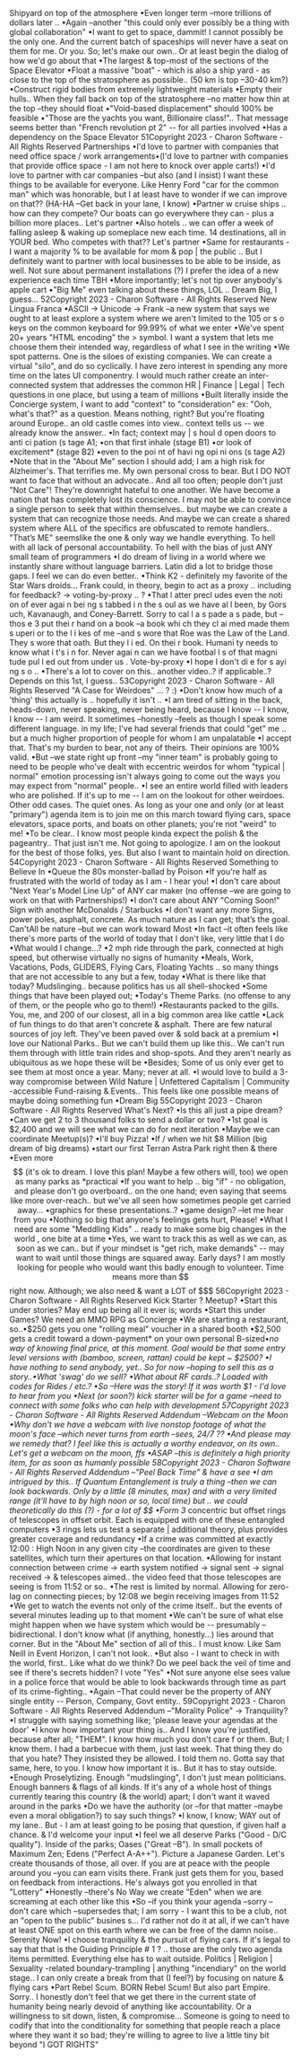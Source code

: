 
Shipyard on top of the atmosphere
•Even longer term –more trillions of dollars later ..
•Again –another "this could only ever possibly be a thing with global collaboration"
•I want to get to space, dammit! I cannot possibly be the only one. And the current batch of spaceships will never have a seat on them for me. Or you. So; let's make our own.. Or at least begin the dialog of how we'd go about that
•The largest & top-most of the sections of the Space Elevator
•Float a massive "boat" - which is also a ship yard - as close to the top of the stratosphere as possible.. (50 km is top –30-40 km?)
•Construct rigid bodies from extremely lightweight materials
•Empty their hulls.. When they fall back on top of the stratosphere –no matter how thin at the top –they should float
•"Void-based displacement" should 100% be feasible
•"Those are the yachts you want, Billionaire class!".. That message seems better than "French revolution pt 2" -- for all parties involved
•Has a dependency on the Space Elevator
51Copyright 2023  - Charon Software  - All Rights Reserved
Partnerships
•I'd love to partner with companies that need office space / work arrangements•(I'd love to partner with companies that provide office space - I am not here to knock over apple carts!)
•I'd love to partner with car companies –but also (and I insist) I want these things to be available for everyone. Like Henry Ford "car for the common man" which was honorable, but I at least have to wonder if we can improve on that?? (HA-HA –Get back in your lane, I know)
•Partner w cruise ships .. how can they compete? Our boats can go everywhere they can - plus a billion more places.. Let's partner
•Also hotels .. we can offer a week of falling asleep & waking up someplace new each time. 14 destinations, all in YOUR bed. Who competes with that?? Let's partner
•Same for restaurants - I want a majority % to be available for mom & pop | the public .. But I definitely want to partner with local businesses to be able to be inside, as well. Not sure about permanent installations (?) I prefer the idea of a new experience each time TBH
•More importantly; let's not tip over anybody's apple cart
•"Big Me" even talking about these things, LOL .. Dream Big, I guess...
52Copyright 2023  - Charon Software  - All Rights Reserved
New Lingua Franca
•ASCII -> Unicode -> Frank –a new system that says we ought to at least explore a system where we aren't limited to the 105 or s o keys on the common keyboard for 99.99%  of what we enter
•We've spent 20+ years "HTML encoding" the > symbol. I want a system that lets me choose them their intended way, regardless of what I see in the writing
•We spot patterns. One is the siloes of existing companies. We can create a virtual "silo", and do so cyclically. I have zero interest in spending any more time on the lates UI componentry. I would much rather create an inter-connected system that addresses the common HR | Finance | Legal | Tech questions in one place, but using a team of millions
•Built literally inside the Concierge system, I want to add "context" to "consideration" ex: "Ooh, what's that?" as a question. Means nothing, right? But you're floating around Europe.. an old castle comes into view.. context tells us -- we already know the answer..
•In fact; context  may |  s houl d open doors  to  anti ci pation (s tage A1;
•on that first inhale (stage B1)
•or look of excitement* (stage B2)
•even to  the  poi nt of havi ng opi ni ons  (s tage A2)
•Note that in the "About Me" section I should add; I am a high risk for Alzheimer's. That terrifies me. My own personal cross to bear. But I DO NOT want to face that without an advocate.. And all too often; people don't just "Not Care"! They're downright hateful to one another. We have become a nation that has completely lost its conscience. I may not be able to convince a single person to seek that within themselves.. but maybe we can create a system that can recognize those needs. And maybe we can create a shared system where ALL of the specifics are obfuscated to remote handlers.. "That’s ME" seemslike the one & only way we handle everything. To hell with all lack of personal accountability. To hell with the bias of just ANY small team of programmers
•I do dream of living in a world where we instantly share without language barriers. Latin did a lot to bridge those gaps. I feel we can do even better..
•Think K2 - definitely my favorite of the Star Wars droids... Frank could, in theory, begin to act as a proxy .. including for feedback? -> voting-by-proxy .. ?
•That l atter precl udes  even  the  noti on of ever  agai n bei ng s tabbed i n the  s oul  as  we have al l  been, by Gors uch, Kavanaugh, and Coney-Barrett.  Sorry to cal l  a s pade a s pade, but –thos e 3 put thei r hand on a book –a book whi ch they  cl ai med made them  s uperi or to the  l i kes  of me  –and s wore that Roe  was  the  Law  of the  Land. They  s wore that oath. But  they  l i ed. On thei r book. Humani ty needs   to know  what i t's  i n for. Never  agai n can we have footbal l s  of that magni tude pul l ed out from  under us .  Vote-by-proxy
•I hope  I don't di e for s ayi ng s o ..
•There's a lot to cover on this.. another video..? if applicable..? Depends on this 1st, I guess..
53Copyright 2023  - Charon Software  - All Rights Reserved
"A Case for Weirdoes" ... ? :)
•Don't know how much of a 'thing' this actually is .. hopefully it isn't ..
•I am tired of sitting in the back, heads-down, never speaking, never being heard, because I know -- I know, I know -- I am weird. It sometimes –honestly –feels as though I speak some different language. in my life; I've had several friends that could "get" me .. but a much higher proportion of people for whom I am unpalatable
•I accept that. That's my burden to bear, not any of theirs. Their opinions are 100% valid.
•But –we state right up front –my "inner team" is probably going to need to be people who've dealt with eccentric  weirdos for whom "typical | normal" emotion processing isn't always going to come out the ways you may expect from "normal" people..
•I see an entire world filled with leaders who are polished. If it's up to me -- I am on the lookout for other weirdoes. Other odd cases. The quiet ones. As long as your one and only (or at least "primary") agenda item is to join me on this march toward flying cars, space elevators, space ports, and boats on other planets; you're not "weird" to me!
•To be clear.. I know most people kinda expect the polish & the pageantry.. That just isn't me. Not going to apologize. I am on the lookout for the best of those folks, yes. But also I want to maintain hold on direction.
54Copyright 2023  - Charon Software  - All Rights Reserved
Something to Believe In
•Queue  the  80s monster-ballad  by Poison
•If you're half as frustrated with the world of today as I am - I hear  you!
•I don't care about "Next Year's Model Line Up" of ANY car maker (no offense –we are going to work on that with Partnerships!)
•I don't care about ANY "Coming Soon!" Sign with another McDonalds / Starbucks
•I don't want any more Signs, power poles, asphalt, concrete. As much nature as I can get; that’s the goal. Can'tAll be nature –but we can work toward Most
•In fact –it often feels like there's more parts of the world of today that I don't like, very little that I do
•What would I change...?
•2 mph ride through the park, connected at high speed, but otherwise virtually no signs of humanity
•Meals, Work, Vacations, Pods, GLIDERS, Flying Cars, Floating Yachts .. so many things that are not accessible to any but a few, today
•What is there like that today? Mudslinging.. because politics has us all shell-shocked
•Some things that have been  played out;
•Today's Theme Parks. (no offense to any of them, or the people who go to them!)
•Restaurants packed to the gills. You, me, and 200 of our closest, all in a big common area like cattle
•Lack of fun things to do that aren't concrete & asphalt. There are few natural sources of joy left. They've been paved over & sold back at a premium
•I love our National Parks.. But we can't build them up like this.. We can't run them through with little train rides and shop-spots. And they aren't nearly as ubiquitous as we hope these will be
•Besides; Some of us only ever get to see them at most once a year. Many; never at all.
•I would love to build a 3-way compromise between  Wild Nature | Unfettered Capitalism | Community -accessible  Fund-raising & Events.. This feels like one possible means of maybe doing something fun
•Dream Big
55Copyright 2023  - Charon Software  - All Rights Reserved
What's Next?
•Is this all just a pipe dream?
•Can we get 2 to 3 thousand folks to send a dollar or two?
•1st goal is $2,400  and we will see what we can do for next iteration
•Maybe we can coordinate Meetup(s)? 
•I'll buy Pizza!
•If / when we hit $8 Million (big dream of big dreams)
•start our first Terran  Astra Park right then & there
•Even more $$ (it's ok to dream. I love this plan! Maybe a few others will, too) we open as many parks as *practical
•If you want to help .. big "if" - no obligation, and please don't go overboard.. on the one hand; even saying that seems like more over-reach.. but we've all seen how sometimes people get carried away...
•graphics for these presentations..?
•game design?  –let me hear from you
•Nothing so big that anyone's feelings  gets hurt, Please!
•What I need are some "Meddling Kids" .. ready to make some big changes in the world , one bite at a time
•Yes, we want to track this as well as we can, as soon as we can.. but if your mindset is "get rich, make demands" -- may want to wait until those things are squared away. Early days? I am mostly looking for people who would want this badly enough to volunteer. Time means more than $$ right now. Although; we also need & want a LOT of $$$
56Copyright 2023  - Charon Software  - All Rights Reserved
Kick Starter ? Meetup?
•Start this under stories?  May end up being all it ever is; words
•Start this under Games? We need an MMO RPG as Concierge
•We are starting a restaurant, so..•$250 gets you one "rolling meal" voucher in a shared booth
•$2,500 gets a credit toward a down-payment* on your own personal B-sized•*no way of knowing final price, at this moment. Goal would be that some entry level versions with (bamboo, screen, rattan) could be kept ~ $2500?
•I have nothing to send anybody, yet.. So for now –hoping to sell this as a story..•What 'swag' do we sell?
•What about RF cards..? Loaded with codes for Rides / etc.?
•So –Here was the story! If it was worth $1 - I'd love to hear from you
•Next (or soon?) kick starter will be for a game –need to connect with some folks who can help with development
57Copyright 2023  - Charon Software  - All Rights Reserved
Addendum –Webcam on the Moon
•Why don't  we have a webcam with  live nonstop footage of what the 
moon's face –which never turns  from earth –sees,  24/7 ??
•And please  may we remedy that? I feel  like this  is actually a worthy 
endeavor, on its own..  Let's get a webcam on the  moon, ffs
•ASAP –this  is definitely  a high  priority item, for as soon as humanly 
possible
58Copyright 2023  - Charon Software  - All Rights Reserved
Addendum –"Peel Back Time" & have a see
•I am intrigued by this.. If Quantum Entanglement is truly a thing –then we can look backwards. Only by a little (8 minutes, max) and with a very limited range (it'll have to by high noon or so, local time) but .. we could theoretically do this (?) - for a lot of $$
•Form 3* concentric but offset rings of telescopes in offset orbit. Each is equipped with one of these entangled computers
•3 rings lets us test a separate | additional  theory, plus provides greater coverage  and redundancy
•If a crime was committed at exactly 12:00 : High Noon in any given city  –the coordinates are given to these satellites, which turn their apertures on that location.
•Allowing for instant connection between crime -> earth system notified -> signal sent -> signal received -> & telescopes aimed.. the video feed that those telescopes are seeing is from 11:52  or so..
•The rest is limited by normal. Allowing for zero-lag on connecting pieces; by 12:08 we begin receiving images from 11:52
•We get to watch the events not only of the crime itself.. but the events of several minutes leading up to that moment
•We can't be sure of what else might happen when we have system which would be -- presumably –bidirectional. I don't know what (if anything, honestly...) lies around that corner. But in the "About Me" section of all of this.. I must know. Like Sam Neill in Event Horizon, I can't not look..
•But also  - I want to check in with the world, first.. Like what do we think? Do  we peel back the veil of time and see  if there's secrets hidden? I vote "Yes"
•Not sure anyone else sees value in a police force that would be able to look backwards through time as part of its crime-fighting..
•Again –That could never be the property of ANY single entity -- Person, Company, Govt entity..
59Copyright 2023  - Charon Software  - All Rights Reserved
Addendum –"Morality Police" -> Tranquility?
•I struggle with saying something like; 'please leave your agendas  at the door'
•I know how important your thing is.. And I know you're justified,  because  after all; "THEM". I know how much you don't care f or them. But; I know them. I had a barbecue  with them, just last week. That thing they do that you hate?  They  insisted they  be allowed.  I  told them no. Gotta say that same, here,  to you. I know how important it is.. But it has to stay outside.
•Enough  Proselytizing. Enough  "mudslinging",  I  don't just mean  politicians.  Enough  banners  & flags  of all kinds.  If it's any of a whole host of things currently tearing this country (& the world) apart; I don't want it waved around in the parks
•Do  we have the authority (or  –for that matter –maybe even a moral obligation?) to say such things?
•I know, I know; WAY out of my lane.. But - I am at least going to be posing that question,  if given half a chance. & I'd welcome your input
•I feel  we all deserve  Parks ("Good  - D/C quality"). Inside of the parks; Oases ("Great  –B"). In small pockets of Maximum Zen; Edens ("Perfect  A-A++"). Picture a Japanese  Garden. Let's create thousands of those, all over. If you are at peace  with the people  around you –you can  earn visits there. Frank just gets them for you, based on feedback  from interactions. He's always got you enrolled in that "Lottery"
•Honestly –there's No Way we create "Eden" when we are screaming at each  other like this
•So –if you think your agenda –sorry –don't care which  –supersedes  that; I am sorry - I want this to be a club, not an "open to the public" busines s... I'd rather not do it at all, if we can't have at least ONE  spot on this earth where we can be free of the damn noise.. Serenity  Now!
•I choose tranquility & the pursuit of flying cars. If it's legal to say that that is the Guiding Principle # 1 ? .. those are the only two agenda  items permitted. Everything else has to wait outside.  Politics | Religion  | Sexuality -related  boundary-trampling  | anything "incendiary" on the world stage.. I can only create a break from that (I feel?)  by focusing on nature & flying cars
•Part Rebel Scum. BORN Rebel  Scum! But also part Empire. Sorry.. I honestly don't feel that we get there in the current state of  humanity being nearly devoid of anything like accountability. Or a willingness to sit down, listen, & compromise... Someone  is going to need  to codify that into the conditionality  for something that people reach  a place where  they want it so bad; they're willing to agree  to live a little tiny bit beyond "I GOT RIGHTS"